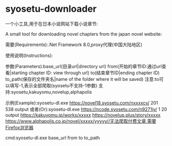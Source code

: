 # syosetu-downloader
一个小工具,用于在日本小说网站下载小说章节:

A small tool for downloading novel chapters from the japan novel website:

需要(Requirements):.Net Framework 8.0,proxy代理(中国大陆地区)

使用说明(Instructions):

参数(Parameters):base_url(目录url|directory url) from(开始的章节ID:通过url查看|starting chapter ID: view through url) to(结束章节ID|ending chapter ID) to_path(保存的文件夹名|name of the folder where it will be saved)
注意:to可以填写-1,表示全部爬取(syosetu不支持-1参数)
支持:syosetu,kakuyomu,novelup,alphapolis

示例(Example):syosetu-dl.exe https://novel18.syosetu.com/nxxxxcv/ 201 538 output
或者(Or):syosetu-dl.exe https://ncode.syosetu.com/n9271iy/ 1 20 output
https://kakuyomu.jp/works/xxxxx
https://novelup.plus/story/xxxxx
https://www.alphapolis.co.jp/novel/xxxxx/yyyyy//无法爬取付费文章,需要Firefox浏览器

cmd:syosetu-dl.exe base_url from to to_path
